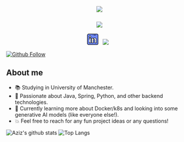 <h1 align="center">
  <a href="https://git.io/typing-svg">
    <img src="https://readme-typing-svg.herokuapp.com/?lines=Hello,+There!+👋;This+is+Aziz+Serin....;Nice+to+meet+you!&center=true&size=30">
  </a>
</h1>

<div align='center'>
  <img src="https://pronoun.cyou/x/y?subject=He&object=Him&height=20">
  <p align='center'>
    <a href="https://www.linkedin.com/in/aziz-serin-bb667a205"><img height="30" src="https://raw.githubusercontent.com/8bithemant/8bithemant/master/linkedin.png?raw=true"></a>&nbsp;&nbsp;
    <a href="mailto:azizserin313@gmail.com"><img height="30" src="https://th.bing.com/th/id/OIP.9sT4UWsRfFiy6vPydv3_-QHaHO?pid=ImgDet&rs=1"></a>&nbsp;&nbsp;
  </p>
</div>

[![Github Follow](https://img.shields.io/github/followers/aziz-serin?label=Follow%20Me&style=social)](https://github.com/aziz-serin)

## About me

* 📚 Studying in University of Manchester.
* 🚀 Passionate about Java, Spring, Python, and other backend technologies.
* 🐳 Currently learning more about Docker/k8s and looking into some generative AI models (like everyone else!).
* 💥 Feel free to reach for any fun project ideas or any questions!

![Aziz's github stats](https://github-readme-stats.vercel.app/api?username=aziz-serin&show_icons=true&hide_border=true&theme=dark)
![Top Langs](https://github-readme-stats.vercel.app/api/top-langs/?username=aziz-serin&layout=compact&theme=dark&hide_border=true)

